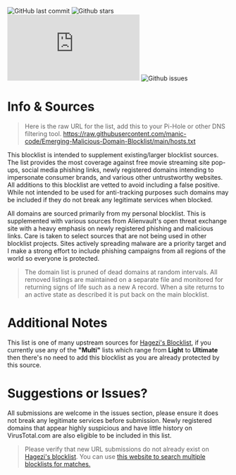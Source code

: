 ![GitHub last commit](https://img.shields.io/github/last-commit/manic-code/Emerging-Malicious-Domain-Blocklist?style=for-the-badge) ![Github stars](https://img.shields.io/github/stars/manic-code/Emerging-Malicious-Domain-Blocklist?style=for-the-badge) ![Github filesize](https://img.shields.io/github/size/manic-code/Emerging-Malicious-Domain-Blocklist/hosts.txt?color=purple&style=for-the-badge) ![Github issues](https://img.shields.io/github/issues-raw/manic-code/Emerging-Malicious-Domain-Blocklist?color=maroon&style=for-the-badge)

# Info & Sources

> Here is the raw URL for the list, add this to your Pi-Hole or other DNS filtering tool. 
> https://raw.githubusercontent.com/manic-code/Emerging-Malicious-Domain-Blocklist/main/hosts.txt

This blocklist is intended to supplement existing/larger blocklist sources. The list provides the most coverage against free movie streaming site pop-ups, social media phishing links, newly registered domains intending to impersonate consumer brands, and various other untrustworthy websites. All additions to this blocklist are vetted to avoid including a false positive. While not intended to be used for anti-tracking purposes such domains may be included if they do not break any legitimate services when blocked.

All domains are sourced primarily from my personal blocklist. This is supplemented with various sources from Alienvault's open threat exchange site with a heavy emphasis on newly registered phishing and malicious links. Care is taken to select sources that are not being used in other blocklist projects. Sites actively spreading malware are a priority target and I make a strong effort to include phishing campaigns from all regions of the world so everyone is protected.
> The domain list is pruned of dead domains at random intervals. All removed listings are maintained on a separate file and monitored for returning signs of life such as a new A record. When a site returns to an active state as described it is put back on the main blocklist.

# Additional Notes
This list is one of many upstream sources for [Hagezi's Blocklist](https://github.com/hagezi/dns-blocklists), if you currently use any of the **"Multi"** lists which range from **Light** to **Ultimate** then there's no need to add this blocklist as you are already protected by this source.

# Suggestions or Issues?
All submissions are welcome in the issues section, please ensure it does not break any legitimate services before submission. Newly registered domains that appear highly suspicious and have little history on VirusTotal.com are also eligible to be included in this list. 
> Please verify that new URL submissions do not already exist on [Hagezi's blocklist](https://github.com/hagezi/dns-blocklists). You can use [this website to search multiple blocklists for matches.](https://dnswarden.com/search.html) 
